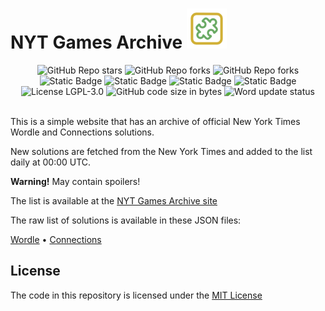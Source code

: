 # NYT Games Archive <img src="favicon.svg" width="64" height="64" alt="Favicon">

<div align="center">
  <img alt="GitHub Repo stars" src="https://img.shields.io/github/stars/Hamster45105/wordle-archive?style=social">
  <img alt="GitHub Repo forks" src="https://img.shields.io/github/forks/Hamster45105/wordle-archive?style=social">
  <img alt="GitHub Repo forks" src="https://img.shields.io/github/watchers/Hamster45105/wordle-archive?style=social">

  <br/>

  <img alt="Static Badge" src="https://img.shields.io/badge/Python-8A2BE2?style=for-the-badge&logo=python&logoColor=white&color=blue">
  <img alt="Static Badge" src="https://img.shields.io/badge/GitHub%20Actions%20-8A2BE2?style=for-the-badge&logo=github&color=000000">
  <img alt="Static Badge" src="https://img.shields.io/badge/JavaScript-8A2BE2?style=for-the-badge&logo=javascript&color=yellow&logoColor=white">
  <img alt="Static Badge" src="https://img.shields.io/badge/HTML-8A2BE2?style=for-the-badge&color=orange">

  
  <br/>

  <img src="https://img.shields.io/github/license/Hamster45105/wordle-archive?style=for-the-badge&color=blue" alt="License LGPL-3.0" />
  <img src="https://img.shields.io/github/languages/code-size/Hamster45105/wordle-archive?style=for-the-badge" alt="GitHub code size in bytes" />
  <img src="https://img.shields.io/github/actions/workflow/status/Hamster45105/wordle-archive/update.yml?style=for-the-badge&label=Solution update status" alt="Word update status" />
</div>

<br/>

This is a simple website that has an archive of official New York Times Wordle and Connections solutions. 

New solutions are fetched from the New York Times and added to the list daily at 00:00 UTC.

**Warning!** May contain spoilers!

The list is available at the [NYT Games Archive site](https://hamster45105.github.io/wordle-archive/)

The raw list of solutions is available in these JSON files:


[Wordle](https://raw.githubusercontent.com/Hamster45105/wordle-archive/main/solutions/wordle_solutions.json) • [Connections](https://raw.githubusercontent.com/Hamster45105/wordle-archive/main/solutions/connections_solutions.json)

## License

The code in this repository is licensed under the [MIT License](https://choosealicense.com/licenses/mit/)